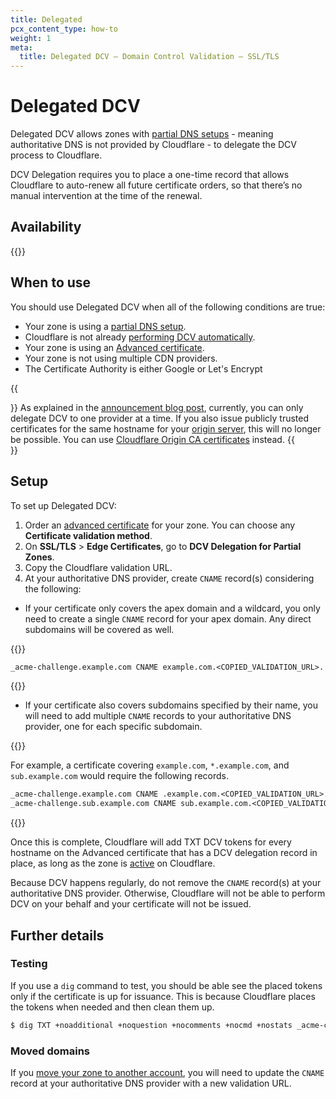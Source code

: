 ```yaml
---
title: Delegated
pcx_content_type: how-to
weight: 1
meta:
  title: Delegated DCV — Domain Control Validation — SSL/TLS
---
```


# Delegated DCV

Delegated DCV allows zones with [partial DNS setups](/dns/zone-setups/partial-setup/) - meaning authoritative DNS is not provided by Cloudflare - to delegate the DCV process to Cloudflare.

DCV Delegation requires you to place a one-time record that allows Cloudflare to auto-renew all future certificate orders, so that there’s no manual intervention at the time of the renewal.

## Availability

{{<feature-table id="ssl.delegated_dcv">}}

## When to use

You should use Delegated DCV when all of the following conditions are true:

- Your zone is using a [partial DNS setup](/dns/zone-setups/partial-setup/).
- Cloudflare is not already [performing DCV automatically](/ssl/edge-certificates/changing-dcv-method/).
- Your zone is using an [Advanced certificate](/ssl/edge-certificates/advanced-certificate-manager/).
- Your zone is not using multiple CDN providers.
- The Certificate Authority is either Google or Let's Encrypt

{{<Aside type="note" header="Delegated DCV and origin certificates">}}
As explained in the [announcement blog post](https://blog.cloudflare.com/introducing-dcv-delegation/), currently, you can only delegate DCV to one provider at a time. If you also issue publicly trusted certificates for the same hostname for your [origin server](/ssl/concepts/#origin-certificate), this will no longer be possible. You can use [Cloudflare Origin CA certificates](/ssl/origin-configuration/origin-ca/) instead.
{{</Aside>}}

## Setup

To set up Delegated DCV:

1. Order an [advanced certificate](/ssl/edge-certificates/advanced-certificate-manager/manage-certificates/) for your zone. You can choose any **Certificate validation method**.
2. On **SSL/TLS** > **Edge Certificates**, go to **DCV Delegation for Partial Zones**.
3. Copy the Cloudflare validation URL.
4. At your authoritative DNS provider, create `CNAME` record(s) considering the following:

* If your certificate only covers the apex domain and a wildcard, you only need to create a single `CNAME` record for your apex domain. Any direct subdomains will be covered as well.

{{<example>}}

  ```txt
  _acme-challenge.example.com CNAME example.com.<COPIED_VALIDATION_URL>.
  ```

{{</example>}}

* If your certificate also covers subdomains specified by their name, you will need to add multiple `CNAME` records to your authoritative DNS provider, one for each specific subdomain.

{{<example>}}

For example, a certificate covering `example.com`, `*.example.com`, and `sub.example.com` would require the following records.

```txt
_acme-challenge.example.com CNAME .example.com.<COPIED_VALIDATION_URL>.
_acme-challenge.sub.example.com CNAME sub.example.com.<COPIED_VALIDATION_URL>.
```

{{</example>}}

Once this is complete, Cloudflare will add TXT DCV tokens for every hostname on the Advanced certificate that has a DCV delegation record in place, as long as the zone is [active](/dns/zone-setups/reference/domain-status/) on Cloudflare.

Because DCV happens regularly, do not remove the `CNAME` record(s) at your authoritative DNS provider. Otherwise, Cloudflare will not be able to perform DCV on your behalf and your certificate will not be issued.

## Further details

### Testing

If you use a `dig` command to test, you should be able see the placed tokens only if the certificate is up for issuance. This is because Cloudflare places the tokens when needed and then clean them up.

```sh
$ dig TXT +noadditional +noquestion +nocomments +nocmd +nostats _acme-challenge.example.com. @1.1.1.1_acme-challenge.example.com. 3600    IN    CNAME    example.com.<COPIED_VALIDATION_URL>
```

### Moved domains

If you [move your zone to another account](/fundamentals/setup/manage-domains/move-domain/), you will need to update the `CNAME` record at your authoritative DNS provider with a new validation URL.
